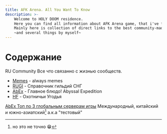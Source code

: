 ```yaml
---
title: AFK Arena. All You Want To Know
description: >- 
    Welcome to HOLY DOOM residence.
    Here you can find all information about AFK Arena game, that i've find useful.  
    Mainly here is collection of direct links to the best community-made resources!
    ~and several things by myself~
---
```

# Содержание

RU Community
Все что связанно с жизнью сообществ.
<!-- Результативные сводки, возможно капля аналитики, соревновательных игровых событий. -->

- [Memes](meme.md) - always memes
- [RUGI](knownguilds.md) - Справочник гильдий СНГ
- [AbEx](abex.md) - Главное блюдо! Abyssal Expedition
- [HF](hf.md) - Охотничьи Угодья

[AbEx Топ по 3 глобальным серверам игры][1] Международный, китайский и южно-азиатский[^ns] а.к.а "тестовый"

[1]: https://rank-afk-cn.lilith.com/index.html
[^ns]: но это не точно :grin:
